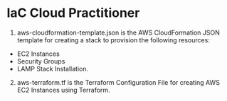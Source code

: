 # IaC Cloud Practitioner
1. aws-cloudformation-template.json is the AWS CloudFormation JSON template for creating a stack to provision the following resources:
-  EC2 Instances
-  Security Groups
-  LAMP Stack Installation.
   
2. aws-terraform.tf is the Terraform Configuration File for creating AWS EC2 Instances using Terraform.
